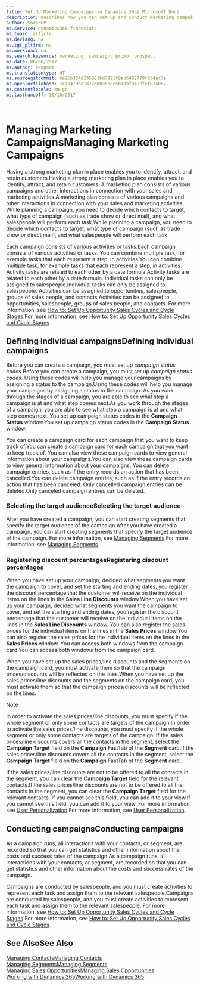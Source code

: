 ```yaml
---
title: Set Up Marketing Campaigns in Dynamics 365| Microsoft Docs
description: Describes how you can set up and conduct marketing campaigns in Dynamics 365 to help you identify and attract prospects and retain customers.
author: SorenGP
ms.service: dynamics365-financials
ms.topic: article
ms.devlang: na
ms.tgt_pltfrm: na
ms.workload: na
ms.search.keywords: marketing, campaign, promo, prospect
ms.date: 06/06/2017
ms.author: edupont
ms.translationtype: HT
ms.sourcegitcommit: ba26b354d235981bd7291f9ac6402779f554ac7a
ms.openlocfilehash: 7ca0479ba1872600356ec5b10bf9492fef87a857
ms.contentlocale: en-gb
ms.lasthandoff: 11/10/2017

---
```

# <a name="managing-marketing-campaigns"></a><span data-ttu-id="8809d-103">Managing Marketing Campaigns</span><span class="sxs-lookup"><span data-stu-id="8809d-103">Managing Marketing Campaigns</span></span>
<span data-ttu-id="8809d-104">Having a strong marketing plan in place enables you to identify, attract, and retain customers.</span><span class="sxs-lookup"><span data-stu-id="8809d-104">Having a strong marketing plan in place enables you to identify, attract, and retain customers.</span></span> <span data-ttu-id="8809d-105">A marketing plan consists of various campaigns and other interactions in connection with your sales and marketing activities.</span><span class="sxs-lookup"><span data-stu-id="8809d-105">A marketing plan consists of various campaigns and other interactions in connection with your sales and marketing activities.</span></span> <span data-ttu-id="8809d-106">While planning a campaign, you need to decide which contacts to target, what type of campaign (such as trade show or direct mail), and what salespeople will perform each task.</span><span class="sxs-lookup"><span data-stu-id="8809d-106">While planning a campaign, you need to decide which contacts to target, what type of campaign (such as trade show or direct mail), and what salespeople will perform each task.</span></span>

<span data-ttu-id="8809d-107">Each campaign consists of various activities or tasks.</span><span class="sxs-lookup"><span data-stu-id="8809d-107">Each campaign consists of various activities or tasks.</span></span> <span data-ttu-id="8809d-108">You can combine multiple task, for example tasks that each represent a step, in activities.</span><span class="sxs-lookup"><span data-stu-id="8809d-108">You can combine multiple task, for example tasks that each represent a step, in activities.</span></span> <span data-ttu-id="8809d-109">Activity tasks are related to each other by a date formula.</span><span class="sxs-lookup"><span data-stu-id="8809d-109">Activity tasks are related to each other by a date formula.</span></span> <span data-ttu-id="8809d-110">Individual tasks can only be assigned to salespeople.</span><span class="sxs-lookup"><span data-stu-id="8809d-110">Individual tasks can only be assigned to salespeople.</span></span> <span data-ttu-id="8809d-111">Activities can be assigned to opportunities, salespeople, groups of sales people, and contacts.</span><span class="sxs-lookup"><span data-stu-id="8809d-111">Activities can be assigned to opportunities, salespeople, groups of sales people, and contacts.</span></span> <span data-ttu-id="8809d-112">For more information, see [How to: Set Up Opportunity Sales Cycles and Cycle Stages](marketing-how-setup-opportunity-sales-cycles-stages.md).</span><span class="sxs-lookup"><span data-stu-id="8809d-112">For more information, see [How to: Set Up Opportunity Sales Cycles and Cycle Stages](marketing-how-setup-opportunity-sales-cycles-stages.md).</span></span>

## <a name="defining-individual-campaigns"></a><span data-ttu-id="8809d-113">Defining individual campaigns</span><span class="sxs-lookup"><span data-stu-id="8809d-113">Defining individual campaigns</span></span>
<span data-ttu-id="8809d-114">Before you can create a campaign, you must set up *campaign status codes*.</span><span class="sxs-lookup"><span data-stu-id="8809d-114">Before you can create a campaign, you must set up *campaign status codes*.</span></span> <span data-ttu-id="8809d-115">Using these codes will help you manage your campaigns by assigning a status to the campaign.</span><span class="sxs-lookup"><span data-stu-id="8809d-115">Using these codes will help you manage your campaigns by assigning a status to the campaign.</span></span> <span data-ttu-id="8809d-116">As you work through the stages of a campaign, you are able to see what step a campaign is at and what step comes next.</span><span class="sxs-lookup"><span data-stu-id="8809d-116">As you work through the stages of a campaign, you are able to see what step a campaign is at and what step comes next.</span></span> <span data-ttu-id="8809d-117">You set up campaign status codes in the **Campaign Status** window.</span><span class="sxs-lookup"><span data-stu-id="8809d-117">You set up campaign status codes in the **Campaign Status** window.</span></span>

<span data-ttu-id="8809d-118">You can create a campaign card for each campaign that you want to keep track of.</span><span class="sxs-lookup"><span data-stu-id="8809d-118">You can create a campaign card for each campaign that you want to keep track of.</span></span> <span data-ttu-id="8809d-119">You can also view these campaign cards to view general information about your campaigns.</span><span class="sxs-lookup"><span data-stu-id="8809d-119">You can also view these campaign cards to view general information about your campaigns.</span></span>
<span data-ttu-id="8809d-120">You can delete campaign entries, such as if the entry records an action that has been cancelled.</span><span class="sxs-lookup"><span data-stu-id="8809d-120">You can delete campaign entries, such as if the entry records an action that has been canceled.</span></span> <span data-ttu-id="8809d-121">Only cancelled campaign entries can be deleted.</span><span class="sxs-lookup"><span data-stu-id="8809d-121">Only canceled campaign entries can be deleted.</span></span>

### <a name="selecting-the-target-audience"></a><span data-ttu-id="8809d-122">Selecting the target audience</span><span class="sxs-lookup"><span data-stu-id="8809d-122">Selecting the target audience</span></span>
<span data-ttu-id="8809d-123">After you have created a campaign, you can start creating segments that specify the target audience of the campaign.</span><span class="sxs-lookup"><span data-stu-id="8809d-123">After you have created a campaign, you can start creating segments that specify the target audience of the campaign.</span></span> <span data-ttu-id="8809d-124">For more information, see [Managing Segments](marketing-segments.md).</span><span class="sxs-lookup"><span data-stu-id="8809d-124">For more information, see [Managing Segments](marketing-segments.md).</span></span>

### <a name="registering-discount-percentages"></a><span data-ttu-id="8809d-125">Registering discount percentages</span><span class="sxs-lookup"><span data-stu-id="8809d-125">Registering discount percentages</span></span>
<span data-ttu-id="8809d-126">When you have set up your campaign, decided what segments you want the campaign to cover, and set the starting and ending dates, you register the discount percentage that the customer will receive on the individual items on the lines in the **Sales Line Discounts** window.</span><span class="sxs-lookup"><span data-stu-id="8809d-126">When you have set up your campaign, decided what segments you want the campaign to cover, and set the starting and ending dates, you register the discount percentage that the customer will receive on the individual items on the lines in the **Sales Line Discounts** window.</span></span> <span data-ttu-id="8809d-127">You can also register the sales prices for the individual items on the lines in the **Sales Prices** window.</span><span class="sxs-lookup"><span data-stu-id="8809d-127">You can also register the sales prices for the individual items on the lines in the **Sales Prices** window.</span></span> <span data-ttu-id="8809d-128">You can access both windows from the campaign card.</span><span class="sxs-lookup"><span data-stu-id="8809d-128">You can access both windows from the campaign card.</span></span>

 <span data-ttu-id="8809d-129">When you have set up the sales prices/line discounts and the segments on the campaign card, you must activate them so that the campaign prices/discounts will be reflected on the lines.</span><span class="sxs-lookup"><span data-stu-id="8809d-129">When you have set up the sales prices/line discounts and the segments on the campaign card, you must activate them so that the campaign prices/discounts will be reflected on the lines.</span></span>

> [!NOTE]  
>   <span data-ttu-id="8809d-130">In order to activate the sales prices/line discounts, you must specify if the whole segment or only some contacts are targets of the campaign.</span><span class="sxs-lookup"><span data-stu-id="8809d-130">In order to activate the sales prices/line discounts, you must specify if the whole segment or only some contacts are targets of the campaign.</span></span> <span data-ttu-id="8809d-131">If the sales prices/line discounts covers all the contacts in the segment, select the **Campaign Target** field on the **Campaign** FastTab of the **Segment** card.</span><span class="sxs-lookup"><span data-stu-id="8809d-131">If the sales prices/line discounts covers all the contacts in the segment, select the **Campaign Target** field on the **Campaign** FastTab of the **Segment** card.</span></span>

<span data-ttu-id="8809d-132">If the sales prices/line discounts are not to be offered to all the contacts in the segment, you can clear the **Campaign Target** field for the relevant contacts.</span><span class="sxs-lookup"><span data-stu-id="8809d-132">If the sales prices/line discounts are not to be offered to all the contacts in the segment, you can clear the **Campaign Target** field for the relevant contacts.</span></span> <span data-ttu-id="8809d-133">If you cannot see this field, you can add it to your view.</span><span class="sxs-lookup"><span data-stu-id="8809d-133">If you cannot see this field, you can add it to your view.</span></span> <span data-ttu-id="8809d-134">For more information, see [User Personalization](ui-user-personalization.md).</span><span class="sxs-lookup"><span data-stu-id="8809d-134">For more information, see [User Personalization](ui-user-personalization.md).</span></span>

## <a name="conducting-campaigns"></a><span data-ttu-id="8809d-135">Conducting campaigns</span><span class="sxs-lookup"><span data-stu-id="8809d-135">Conducting campaigns</span></span>
<span data-ttu-id="8809d-136">As a campaign runs, all interactions with your contacts, or segment, are recorded so that you can get statistics and other information about the costs and success rates of the campaign.</span><span class="sxs-lookup"><span data-stu-id="8809d-136">As a campaign runs, all interactions with your contacts, or segment, are recorded so that you can get statistics and other information about the costs and success rates of the campaign.</span></span>

<span data-ttu-id="8809d-137">Campaigns are conducted by salespeople, and you must create activities to represent each task and assign them to the relevant salespeople.</span><span class="sxs-lookup"><span data-stu-id="8809d-137">Campaigns are conducted by salespeople, and you must create activities to represent each task and assign them to the relevant salespeople.</span></span> <span data-ttu-id="8809d-138">For more information, see [How to: Set Up Opportunity Sales Cycles and Cycle Stages](marketing-how-setup-opportunity-sales-cycles-stages.md).</span><span class="sxs-lookup"><span data-stu-id="8809d-138">For more information, see [How to: Set Up Opportunity Sales Cycles and Cycle Stages](marketing-how-setup-opportunity-sales-cycles-stages.md).</span></span>

## <a name="see-also"></a><span data-ttu-id="8809d-139">See Also</span><span class="sxs-lookup"><span data-stu-id="8809d-139">See Also</span></span>
[<span data-ttu-id="8809d-140">Managing Contacts</span><span class="sxs-lookup"><span data-stu-id="8809d-140">Managing Contacts</span></span>](marketing-contacts.md)  
[<span data-ttu-id="8809d-141">Managing Segments</span><span class="sxs-lookup"><span data-stu-id="8809d-141">Managing Segments</span></span>](marketing-segments.md)  
[<span data-ttu-id="8809d-142">Managing Sales Opportunities</span><span class="sxs-lookup"><span data-stu-id="8809d-142">Managing Sales Opportunities</span></span>](marketing-manage-sales-opportunities.md)  
[<span data-ttu-id="8809d-143">Working with Dynamics 365</span><span class="sxs-lookup"><span data-stu-id="8809d-143">Working with Dynamics 365</span></span>](ui-work-product.md)  


